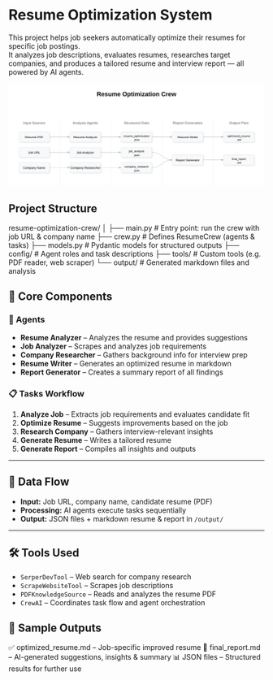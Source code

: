 # Resume Optimization System

This project helps job seekers automatically optimize their resumes for specific job postings.  
It analyzes job descriptions, evaluates resumes, researches target companies, and produces a tailored resume and interview report — all powered by AI agents.


![Resume Optimization System Architecture](docs/architecture-diagam.svg)

## Project Structure

resume-optimization-crew/
│
├── main.py # Entry point: run the crew with job URL & company name
├── crew.py # Defines ResumeCrew (agents & tasks)
├── models.py # Pydantic models for structured outputs
├── config/ # Agent roles and task descriptions
├── tools/ # Custom tools (e.g. PDF reader, web scraper)
└── output/ # Generated markdown files and analysis

## 🧩 Core Components

### 👥 Agents
- **Resume Analyzer** – Analyzes the resume and provides suggestions
- **Job Analyzer** – Scrapes and analyzes job requirements
- **Company Researcher** – Gathers background info for interview prep
- **Resume Writer** – Generates an optimized resume in markdown
- **Report Generator** – Creates a summary report of all findings

### 📋 Tasks Workflow
1. **Analyze Job** – Extracts job requirements and evaluates candidate fit
2. **Optimize Resume** – Suggests improvements based on the job
3. **Research Company** – Gathers interview-relevant insights
4. **Generate Resume** – Writes a tailored resume
5. **Generate Report** – Compiles all insights and outputs

---

## 🔄 Data Flow

- **Input:** Job URL, company name, candidate resume (PDF)
- **Processing:** AI agents execute tasks sequentially
- **Output:** JSON files + markdown resume & report in `/output/`

---

## 🛠 Tools Used

- `SerperDevTool` – Web search for company research
- `ScrapeWebsiteTool` – Scrapes job descriptions
- `PDFKnowledgeSource` – Reads and analyzes the resume PDF
- `CrewAI` – Coordinates task flow and agent orchestration

## 📌 Sample Outputs

✅ optimized_resume.md – Job-specific improved resume
📄 final_report.md – AI-generated suggestions, insights & summary
📊 JSON files – Structured results for further use
